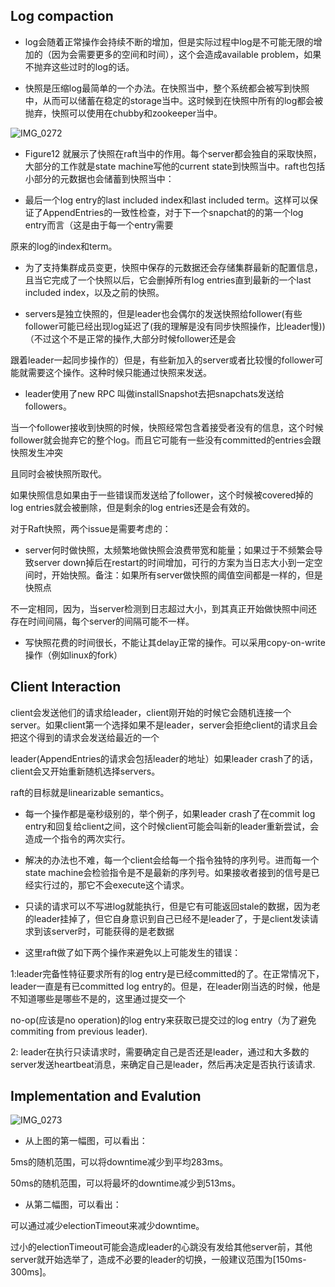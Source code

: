 ## Log compaction
- log会随着正常操作会持续不断的增加，但是实际过程中log是不可能无限的增加的（因为会需要更多的空间和时间），这个会造成available problem，如果不抛弃这些过时的log的话。


- 快照是压缩log最简单的一个办法。在快照当中，整个系统都会被写到快照中，从而可以储蓄在稳定的storage当中。这时候到在快照中所有的log都会被抛弃，快照可以使用在chubby和zookeeper当中。

![IMG_0272](https://user-images.githubusercontent.com/52951960/96593835-88332f80-131c-11eb-8902-9fb5d79413e5.jpg)

- Figure12 就展示了快照在raft当中的作用。每个server都会独自的采取快照，大部分的工作就是state machine写他的current state到快照当中。raft也包括小部分的元数据也会储蓄到快照当中：


- 最后一个log entry的last included index和last included term。这样可以保证了AppendEntries的一致性检查，对于下一个snapchat的的第一个log entry而言（这是由于每一个entry需要


原来的log的index和term。


- 为了支持集群成员变更，快照中保存的元数据还会存储集群最新的配置信息，且当它完成了一个快照以后，它会删掉所有log entries直到最新的一个last included index，以及之前的快照。


- servers是独立快照的，但是leader也会偶尔的发送快照给follower(有些follower可能已经出现log延迟了(我的理解是没有同步快照操作，比leader慢))（不过这个不是正常的操作,大部分时候follower还是会


跟着leader一起同步操作的）但是，有些新加入的server或者比较慢的follower可能就需要这个操作。这种时候只能通过快照来发送。


- leader使用了new RPC 叫做installSnapshot去把snapchats发送给followers。


当一个follower接收到快照的时候，快照经常包含着接受者没有的信息，这个时候follower就会抛弃它的整个log。而且它可能有一些没有committed的entries会跟快照发生冲突

且同时会被快照所取代。


如果快照信息如果由于一些错误而发送给了follower，这个时候被covered掉的log entries就会被删除，但是剩余的log entries还是会有效的。


对于Raft快照，两个issue是需要考虑的：

-  server何时做快照，太频繁地做快照会浪费带宽和能量；如果过于不频繁会导致server down掉后在restart的时间增加，可行的方案为当日志大小到一定空间时，开始快照。备注：如果所有server做快照的阈值空间都是一样的，但是快照点


不一定相同，因为，当server检测到日志超过大小，到其真正开始做快照中间还存在时间间隔，每个server的间隔可能不一样。



- 写快照花费的时间很长，不能让其delay正常的操作。可以采用copy-on-write操作（例如linux的fork）


## Client Interaction

client会发送他们的请求给leader，client刚开始的时候它会随机连接一个server。如果client第一个选择如果不是leader，server会拒绝client的请求且会把这个得到的请求会发送给最近的一个

leader(AppendEntries的请求会包括leader的地址）如果leader crash了的话，client会又开始重新随机选择servers。


raft的目标就是linearizable semantics。


- 每一个操作都是毫秒级别的，举个例子，如果leader crash了在commit log entry和回复给client之间，这个时候client可能会叫新的leader重新尝试，会造成一个指令的两次实行。


- 解决的办法也不难，每一个client会给每一个指令独特的序列号。进而每一个state machine会检验指令是不是最新的序列号。如果接收者接到的信号是已经实行过的，那它不会execute这个请求。


- 只读的请求可以不写进log就能执行，但是它有可能返回stale的数据，因为老的leader挂掉了，但它自身意识到自己已经不是leader了，于是client发读请求到该server时，可能获得的是老数据


- 这里raft做了如下两个操作来避免以上可能发生的错误：


1:leader完备性特征要求所有的log entry是已经committed的了。在正常情况下，leader一直是有已committed log entry的。但是，在leader刚当选的时候，他是不知道哪些是哪些不是的，这里通过提交一个


no-op(应该是no operation)的log entry来获取已提交过的log entry（为了避免commiting from previous leader).


2: leader在执行只读请求时，需要确定自己是否还是leader，通过和大多数的server发送heartbeat消息，来确定自己是leader，然后再决定是否执行该请求.

## Implementation and Evalution

![IMG_0273](https://user-images.githubusercontent.com/52951960/96734596-48884880-13ed-11eb-80a0-ea82e6bab73f.jpg)

- 从上图的第一幅图，可以看出：

5ms的随机范围，可以将downtime减少到平均283ms。


50ms的随机范围，可以将最坏的downtime减少到513ms。


- 从第二幅图，可以看出：


可以通过减少electionTimeout来减少downtime。


过小的electionTimeout可能会造成leader的心跳没有发给其他server前，其他server就开始选举了，造成不必要的leader的切换，一般建议范围为[150ms-300ms]。
